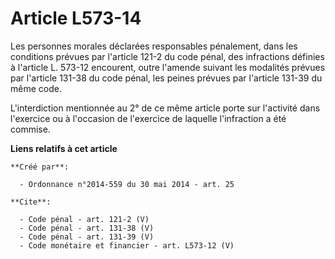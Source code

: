 # Article L573-14

Les personnes morales déclarées responsables pénalement, dans les conditions prévues par l'article 121-2 du code pénal, des
infractions définies à l'article L. 573-12 encourent, outre l'amende suivant les modalités prévues par l'article 131-38 du
code pénal, les peines prévues par l'article 131-39 du même code. 

L'interdiction mentionnée au 2° de ce même article porte sur l'activité dans l'exercice ou à l'occasion de l'exercice de
laquelle l'infraction a été commise.

**Liens relatifs à cet article**

	**Créé par**:

	  - Ordonnance n°2014-559 du 30 mai 2014 - art. 25

	**Cite**:

	  - Code pénal - art. 121-2 (V)
	  - Code pénal - art. 131-38 (V)
	  - Code pénal - art. 131-39 (V)
	  - Code monétaire et financier - art. L573-12 (V)
